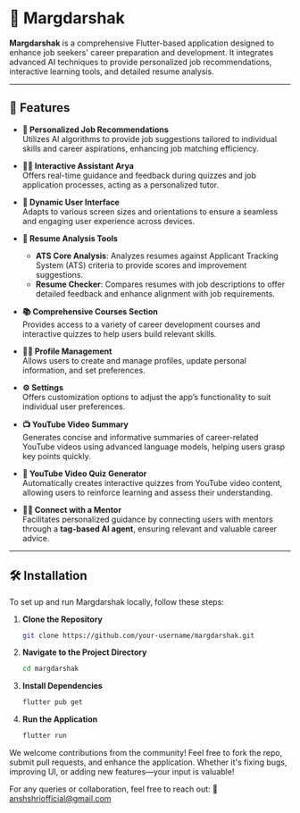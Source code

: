 # 📘 Margdarshak

**Margdarshak** is a comprehensive Flutter-based application designed to enhance job seekers' career preparation and development. It integrates advanced AI techniques to provide personalized job recommendations, interactive learning tools, and detailed resume analysis.

---

## 🚀 Features

- **🎯 Personalized Job Recommendations**  
  Utilizes AI algorithms to provide job suggestions tailored to individual skills and career aspirations, enhancing job matching efficiency.

- **🧑‍💻 Interactive Assistant Arya**  
  Offers real-time guidance and feedback during quizzes and job application processes, acting as a personalized tutor.

- **📱 Dynamic User Interface**  
  Adapts to various screen sizes and orientations to ensure a seamless and engaging user experience across devices.

- **📄 Resume Analysis Tools**  
  - **ATS Core Analysis**: Analyzes resumes against Applicant Tracking System (ATS) criteria to provide scores and improvement suggestions.  
  - **Resume Checker**: Compares resumes with job descriptions to offer detailed feedback and enhance alignment with job requirements.

- **📚 Comprehensive Courses Section**  
  Provides access to a variety of career development courses and interactive quizzes to help users build relevant skills.

- **🙍‍♂️ Profile Management**  
  Allows users to create and manage profiles, update personal information, and set preferences.

- **⚙️ Settings**  
  Offers customization options to adjust the app’s functionality to suit individual user preferences.

- **📺 YouTube Video Summary**  
  Generates concise and informative summaries of career-related YouTube videos using advanced language models, helping users grasp key points quickly.

- **🧠 YouTube Video Quiz Generator**  
  Automatically creates interactive quizzes from YouTube video content, allowing users to reinforce learning and assess their understanding.

- **👨‍🏫 Connect with a Mentor**  
  Facilitates personalized guidance by connecting users with mentors through a **tag-based AI agent**, ensuring relevant and valuable career advice.

---

## 🛠 Installation

To set up and run Margdarshak locally, follow these steps:

1. **Clone the Repository**
   ```bash
   git clone https://github.com/your-username/margdarshak.git
2. **Navigate to the Project Directory**
   ```bash
   cd margdarshak
3. **Install Dependencies**
   ```bash
   flutter pub get
4. **Run the Application**
   ```bash
   flutter run

We welcome contributions from the community!
Feel free to fork the repo, submit pull requests, and enhance the application.
Whether it's fixing bugs, improving UI, or adding new features—your input is valuable!

For any queries or collaboration, feel free to reach out:
📧 anshshriofficial@gmail.com

